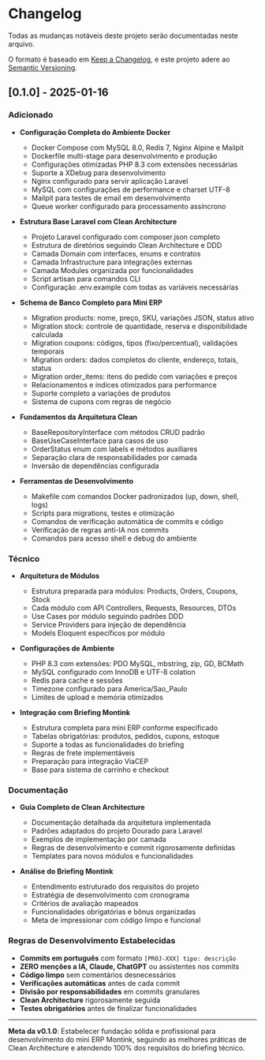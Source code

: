 # Changelog

Todas as mudanças notáveis deste projeto serão documentadas neste arquivo.

O formato é baseado em [Keep a Changelog](https://keepachangelog.com/pt-BR/1.0.0/),
e este projeto adere ao [Semantic Versioning](https://semver.org/lang/pt-BR/).

## [0.1.0] - 2025-01-16

### Adicionado
- **Configuração Completa do Ambiente Docker**
  - Docker Compose com MySQL 8.0, Redis 7, Nginx Alpine e Mailpit
  - Dockerfile multi-stage para desenvolvimento e produção
  - Configurações otimizadas PHP 8.3 com extensões necessárias
  - Suporte a XDebug para desenvolvimento
  - Nginx configurado para servir aplicação Laravel
  - MySQL com configurações de performance e charset UTF-8
  - Mailpit para testes de email em desenvolvimento
  - Queue worker configurado para processamento assíncrono

- **Estrutura Base Laravel com Clean Architecture**
  - Projeto Laravel configurado com composer.json completo
  - Estrutura de diretórios seguindo Clean Architecture e DDD
  - Camada Domain com interfaces, enums e contratos
  - Camada Infrastructure para integrações externas
  - Camada Modules organizada por funcionalidades
  - Script artisan para comandos CLI
  - Configuração .env.example com todas as variáveis necessárias

- **Schema de Banco Completo para Mini ERP**
  - Migration products: nome, preço, SKU, variações JSON, status ativo
  - Migration stock: controle de quantidade, reserva e disponibilidade calculada
  - Migration coupons: códigos, tipos (fixo/percentual), validações temporais
  - Migration orders: dados completos do cliente, endereço, totais, status
  - Migration order_items: itens do pedido com variações e preços
  - Relacionamentos e índices otimizados para performance
  - Suporte completo a variações de produtos
  - Sistema de cupons com regras de negócio

- **Fundamentos da Arquitetura Clean**
  - BaseRepositoryInterface com métodos CRUD padrão
  - BaseUseCaseInterface para casos de uso
  - OrderStatus enum com labels e métodos auxiliares
  - Separação clara de responsabilidades por camada
  - Inversão de dependências configurada

- **Ferramentas de Desenvolvimento**
  - Makefile com comandos Docker padronizados (up, down, shell, logs)
  - Scripts para migrations, testes e otimização
  - Comandos de verificação automática de commits e código
  - Verificação de regras anti-IA nos commits
  - Comandos para acesso shell e debug do ambiente

### Técnico
- **Arquitetura de Módulos**
  - Estrutura preparada para módulos: Products, Orders, Coupons, Stock
  - Cada módulo com API Controllers, Requests, Resources, DTOs
  - Use Cases por módulo seguindo padrões DDD
  - Service Providers para injeção de dependência
  - Models Eloquent específicos por módulo

- **Configurações de Ambiente**
  - PHP 8.3 com extensões: PDO MySQL, mbstring, zip, GD, BCMath
  - MySQL configurado com InnoDB e UTF-8 colation
  - Redis para cache e sessões
  - Timezone configurado para America/Sao_Paulo
  - Limites de upload e memória otimizados

- **Integração com Briefing Montink**
  - Estrutura completa para mini ERP conforme especificado
  - Tabelas obrigatórias: produtos, pedidos, cupons, estoque
  - Suporte a todas as funcionalidades do briefing
  - Regras de frete implementáveis
  - Preparação para integração ViaCEP
  - Base para sistema de carrinho e checkout

### Documentação
- **Guia Completo de Clean Architecture**
  - Documentação detalhada da arquitetura implementada
  - Padrões adaptados do projeto Dourado para Laravel
  - Exemplos de implementação por camada
  - Regras de desenvolvimento e commit rigorosamente definidas
  - Templates para novos módulos e funcionalidades

- **Análise do Briefing Montink**
  - Entendimento estruturado dos requisitos do projeto
  - Estratégia de desenvolvimento com cronograma
  - Critérios de avaliação mapeados
  - Funcionalidades obrigatórias e bônus organizadas
  - Meta de impressionar com código limpo e funcional

### Regras de Desenvolvimento Estabelecidas
- **Commits em português** com formato `[PROJ-XXX] tipo: descrição`
- **ZERO menções a IA, Claude, ChatGPT** ou assistentes nos commits
- **Código limpo** sem comentários desnecessários
- **Verificações automáticas** antes de cada commit
- **Divisão por responsabilidades** em commits granulares
- **Clean Architecture** rigorosamente seguida
- **Testes obrigatórios** antes de finalizar funcionalidades

---

**Meta da v0.1.0**: Estabelecer fundação sólida e profissional para desenvolvimento do mini ERP Montink, seguindo as melhores práticas de Clean Architecture e atendendo 100% dos requisitos do briefing técnico.